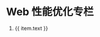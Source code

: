 <script setup>
  import { useData } from 'vitepress'

  const { theme } = useData()
  const list = theme.value.sidebar['/web-optimization/'][0].items // 读取config.sidebar配置
</script>

# Web 性能优化专栏

<ol>
  <li v-for="(item, i) in list" :key="i">
    <a :href="item.link">{{ item.text }}</a>
  </li>
</ol>
